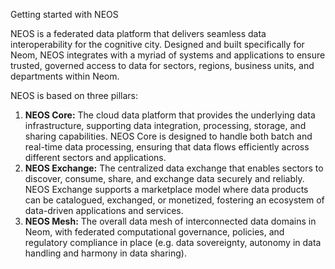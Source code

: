 Getting started with NEOS

NEOS is a federated data platform that delivers seamless data interoperability for the cognitive city. Designed and built specifically for Neom, NEOS integrates with a myriad of systems and applications to ensure trusted, governed access to data for sectors, regions, business units, and departments within Neom.

NEOS is based on three pillars:

1. **NEOS Core:** The cloud data platform that provides the underlying data infrastructure, supporting data integration, processing, storage, and sharing capabilities. NEOS Core is designed to handle both batch and real-time data processing, ensuring that data flows efficiently across different sectors and applications.
1. **NEOS Exchange:** The centralized data exchange that enables sectors to discover, consume, share, and exchange data securely and reliably. NEOS Exchange supports a marketplace model where data products can be catalogued, exchanged, or monetized, fostering an ecosystem of data-driven applications and services.
1. **NEOS Mesh:** The overall data mesh of interconnected data domains in Neom, with federated computational governance, policies, and regulatory compliance in place (e.g. data sovereignty, autonomy in data handling and harmony in data sharing).
